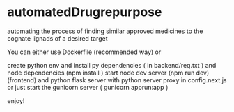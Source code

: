 # automatedDrugrepurpose
automating the process of finding similar approved medicines to the cognate lignads of a desired target



You can either use Dockerfile (recommended way) or

create python env and install py dependencies ( in backend/req.txt )
  and node dependencies (npm install ) start node dev server (npm run dev) (frontend) and python flask server with python server proxy in config.next.js
  or just start the gunicorn server ( gunicorn apprun:app )

enjoy!
